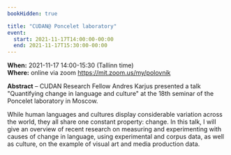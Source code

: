 ```yaml
---
bookHidden: true

title: "CUDAN@ Poncelet laboratory"
event:
  start: 2021-11-17T14:00:00-00:00
  end: 2021-11-17T15:30:00-00:00
---
```


**When:** 2021-11-17 14:00-15:30 (Tallinn time)  
**Where:** online via zoom https://mit.zoom.us/my/polovnik    


<!--more-->
**Abstract** – CUDAN Research Fellow Andres Karjus presented a talk "Quantifying change in language and culture" at the 18th seminar of the Poncelet laboratory in Moscow.  

While human languages and cultures display considerable variation across the world, they all share one constant property: change. In this talk, I will give an overview of recent research on measuring and experimenting with causes of change in language, using experimental and corpus data, as well as culture, on the example of visual art and media production data.
